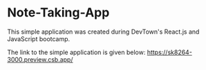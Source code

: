 # Note-Taking-App
This simple application was created during DevTown's React.js and JavaScript bootcamp.

The link to the simple application is given below:
https://sk8264-3000.preview.csb.app/
